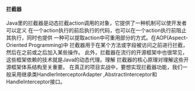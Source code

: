 #### 拦截器

Java里的拦截器是动态拦截action调用的对象，它提供了一种机制可以使开发者可以定义
在一个action执行的前后执行的代码，也可以在一个action执行前阻止其执行，同时也提供
一种可以提取action中可重用部分的方式。在AOP(Aspect-Oriented Programming)中
拦截器用于在某个方法或字段被访问之前进行拦截，然后在之前或之后加入某些操作。
此外，拦截器在流行的开源框架中也很常见，这些框架依赖的技术就是Java的动态代理。理解
拦截器的核心原理对理解这些开源框架体系结构至关重要。
在真正的项目实战中，要想实现拦截器功能，我们一般采用继承类HandlerInterceptorAdapter
,AbstractInterceptor和HandleInterceptor接口。